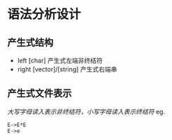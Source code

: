 # 语法分析设计

## 产生式结构
- left [char] 产生式左端非终结符
- right [vector<char>]/[string] 产生式右端串

## 产生式文件表示
*大写字母读入表示非终结符，小写字母读入表示终结符*
eg. 
```
E->E*E
E->e
```

## 